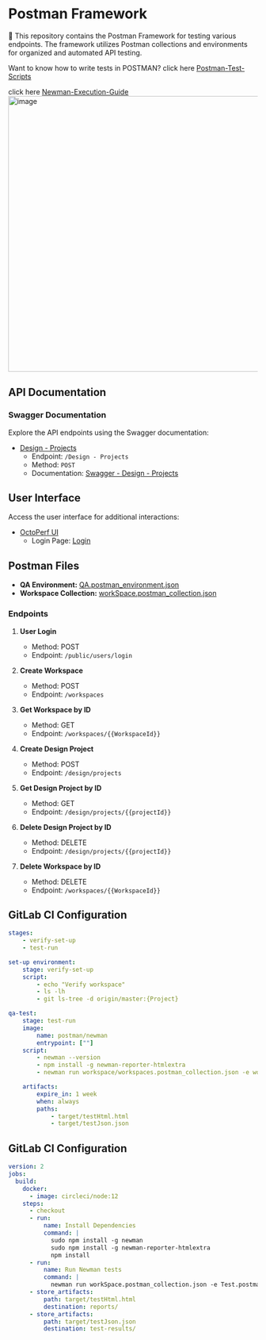 # Postman Framework

🚀 This repository contains the Postman Framework for testing various endpoints. The framework utilizes Postman collections and environments for organized and automated API testing.

Want to know how to write tests in POSTMAN? 
click here [Postman-Test-Scripts](https://medium.com/@alex_rodriguez_soto/postman-test-scripts-4c6ef7a39f5f)

click here [Newman-Execution-Guide](https://medium.com/@alex_rodriguez_soto/step-by-step-guide-to-running-newman-tests-8f990a639343)
<img width="556" alt="image" src="https://github.com/edu-tech-opensource/postman-workspace-project/assets/151805074/325efc64-cd8c-4229-851c-57af137e92ee">


## API Documentation

### Swagger Documentation

Explore the API endpoints using the Swagger documentation:

- [Design - Projects](https://api.octoperf.com/swagger-ui/index.html#/Design%20-%20Projects/aUsingPOST_25)
  - Endpoint: `/Design - Projects`
  - Method: `POST`
  - Documentation: [Swagger - Design - Projects](https://api.octoperf.com/swagger-ui/index.html#/Design%20-%20Projects/aUsingPOST_25)

## User Interface

Access the user interface for additional interactions:

- [OctoPerf UI](https://api.octoperf.com/ui/access/login)
  - Login Page: [Login](https://api.octoperf.com/ui/access/login)

## Postman Files

- **QA Environment:** [QA.postman_environment.json](workspace/QA.postman_environment.json)
- **Workspace Collection:** [workSpace.postman_collection.json](workspace/workSpace.postman_collection.json)

### Endpoints

1. **User Login**
   - Method: POST
   - Endpoint: `/public/users/login`

2. **Create Workspace**
   - Method: POST
   - Endpoint: `/workspaces`

3. **Get Workspace by ID**
   - Method: GET
   - Endpoint: `/workspaces/{{WorkspaceId}}`

4. **Create Design Project**
   - Method: POST
   - Endpoint: `/design/projects`

5. **Get Design Project by ID**
   - Method: GET
   - Endpoint: `/design/projects/{{projectId}}`

6. **Delete Design Project by ID**
   - Method: DELETE
   - Endpoint: `/design/projects/{{projectId}}`

7. **Delete Workspace by ID**
   - Method: DELETE
   - Endpoint: `/workspaces/{{WorkspaceId}}`

## GitLab CI Configuration

```yaml
stages:
    - verify-set-up
    - test-run

set-up environment:
    stage: verify-set-up
    script:
        - echo "Verify workspace"
        - ls -lh
        - git ls-tree -d origin/master:{Project}

qa-test:
    stage: test-run
    image:
        name: postman/newman
        entrypoint: [""]
    script:
        - newman --version
        - npm install -g newman-reporter-htmlextra
        - newman run workspace/workspaces.postman_collection.json -e workspace/QA_Environment.postman_environment.json -r htmlextra,cli,json --reporter-htmlextra-export target/testHtml.html --reporter-json-export target/testJson.json

    artifacts:
        expire_in: 1 week
        when: always
        paths:
            - target/testHtml.html
            - target/testJson.json
```

## GitLab CI Configuration

```yaml
version: 2
jobs:
  build:
    docker:
      - image: circleci/node:12
    steps:
      - checkout
      - run:
          name: Install Dependencies
          command: |
            sudo npm install -g newman
            sudo npm install -g newman-reporter-htmlextra
            npm install
      - run:
          name: Run Newman tests
          command: |
            newman run workSpace.postman_collection.json -e Test.postman_environment.json -r htmlextra,cli,json --reporter-htmlextra-export target/testHtml.html --reporter-json-export target/testJson.json
      - store_artifacts:
          path: target/testHtml.html
          destination: reports/
      - store_artifacts:
          path: target/testJson.json
          destination: test-results/
```
